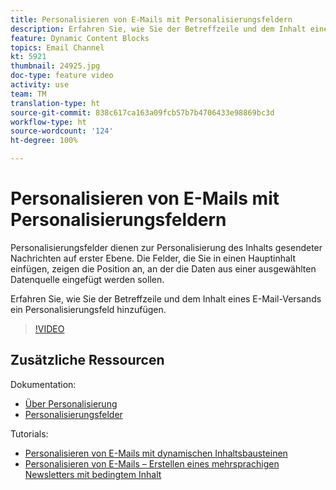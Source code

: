 ```yaml
---
title: Personalisieren von E-Mails mit Personalisierungsfeldern
description: Erfahren Sie, wie Sie der Betreffzeile und dem Inhalt eines E-Mail-Versands ein Personalisierungsfeld hinzufügen.
feature: Dynamic Content Blocks
topics: Email Channel
kt: 5921
thumbnail: 24925.jpg
doc-type: feature video
activity: use
team: TM
translation-type: ht
source-git-commit: 838c617ca163a09fcb57b7b4706433e98869bc3d
workflow-type: ht
source-wordcount: '124'
ht-degree: 100%

---
```



# Personalisieren von E-Mails mit Personalisierungsfeldern

Personalisierungsfelder dienen zur Personalisierung des Inhalts gesendeter Nachrichten auf erster Ebene. Die Felder, die Sie in einen Hauptinhalt einfügen, zeigen die Position an, an der die Daten aus einer ausgewählten Datenquelle eingefügt werden sollen.

Erfahren Sie, wie Sie der Betreffzeile und dem Inhalt eines E-Mail-Versands ein Personalisierungsfeld hinzufügen.

>[!VIDEO](https://video.tv.adobe.com/v/24925?quality=12&captions=ger)

## Zusätzliche Ressourcen

Dokumentation:

* [Über Personalisierung](https://docs.adobe.com/content/help/de-DE/campaign-classic/using/sending-messages/personalizing-deliveries/about-personalization.html)
* [Personalisierungsfelder](https://docs.adobe.com/content/help/de-DE/campaign-classic/using/sending-messages/personalizing-deliveries/personalization-fields.html)

Tutorials:

* [Personalisieren von E-Mails mit dynamischen Inhaltsbausteinen](/help/sending-messages/email-channel/personalization-with-dynamic-content-blocks.md)
* [Personalisieren von E-Mails – Erstellen eines mehrsprachigen Newsletters mit bedingtem Inhalt](/help/sending-messages/email-channel/personalizing-emails-create-a-multi-lingual-newsletter-using-conditional-content.md)
